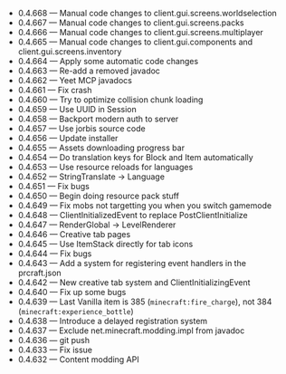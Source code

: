 + 0.4.668 &mdash; Manual code changes to client.gui.screens.worldselection
+ 0.4.667 &mdash; Manual code changes to client.gui.screens.packs
+ 0.4.666 &mdash; Manual code changes to client.gui.screens.multiplayer
+ 0.4.665 &mdash; Manual code changes to client.gui.components and client.gui.screens.inventory
+ 0.4.664 &mdash; Apply some automatic code changes
+ 0.4.663 &mdash; Re-add a removed javadoc
+ 0.4.662 &mdash; Yeet MCP javadocs
+ 0.4.661 &mdash; Fix crash
+ 0.4.660 &mdash; Try to optimize collision chunk loading
+ 0.4.659 &mdash; Use UUID in Session
+ 0.4.658 &mdash; Backport modern auth to server
+ 0.4.657 &mdash; Use jorbis source code
+ 0.4.656 &mdash; Update installer
+ 0.4.655 &mdash; Assets downloading progress bar
+ 0.4.654 &mdash; Do translation keys for Block and Item automatically
+ 0.4.653 &mdash; Use resource reloads for languages
+ 0.4.652 &mdash; StringTranslate -> Language
+ 0.4.651 &mdash; Fix bugs
+ 0.4.650 &mdash; Begin doing resource pack stuff
+ 0.4.649 &mdash; Fix mobs not targetting you when you switch gamemode
+ 0.4.648 &mdash; ClientInitializedEvent to replace PostClientInitialize
+ 0.4.647 &mdash; RenderGlobal -> LevelRenderer
+ 0.4.646 &mdash; Creative tab pages
+ 0.4.645 &mdash; Use ItemStack directly for tab icons
+ 0.4.644 &mdash; Fix bugs
+ 0.4.643 &mdash; Add a system for registering event handlers in the prcraft.json
+ 0.4.642 &mdash; New creative tab system and ClientInitializingEvent
+ 0.4.640 &mdash; Fix up some bugs
+ 0.4.639 &mdash; Last Vanilla item is 385 (`minecraft:fire_charge`), not 384 (`minecraft:experience_bottle`)
+ 0.4.638 &mdash; Introduce a delayed registration system
+ 0.4.637 &mdash; Exclude net.minecraft.modding.impl from javadoc
+ 0.4.636 &mdash; git push
+ 0.4.633 &mdash; Fix issue
+ 0.4.632 &mdash; Content modding API
